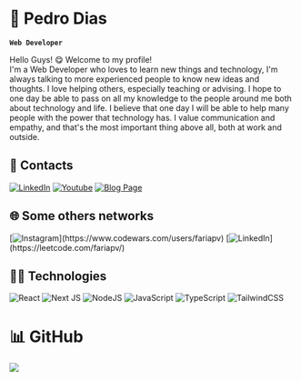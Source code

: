 # 🚀 Pedro Dias
**`Web Developer`**

Hello Guys! 😋 Welcome to my profile!<br>
I'm a Web Developer who loves to learn new things and technology, I'm always talking to more experienced people to know new ideas and thoughts. I love helping others, especially teaching or advising. I hope to one day be able to pass on all my knowledge to the people around me both about technology and life. I believe that one day I will be able to help many people with the power that technology has.
I value communication and empathy, and that's the most important thing above all, both at work and outside.

## 💭 Contacts
 [![LinkedIn](https://img.shields.io/badge/LinkedIn-%230077B5.svg?logo=linkedin&logoColor=white)](https://linkedin.com/in/pedrovdf) 
 [![Youtube](https://img.shields.io/badge/Youtube-%23E4405F.svg?logo=youtube&logoColor=white)](https://youtube.com/@pedr0d1as) 
 [![Blog Page](https://img.shields.io/badge/Blog-%23E4405F.svg?logo=&logoColor=white)](https://medium.com/@pedr0d1as) 
 
## 🌐 Some others networks
[![Instagram](https://img.shields.io/badge/CodeWars-%23E4405F.svg?)](https://www.codewars.com/users/fariapv)
[![LinkedIn](https://img.shields.io/badge/LeetCode-%230077B5.svg?)](https://leetcode.com/fariapv/)

## 🧑‍💻 Technologies
![React](https://img.shields.io/badge/react-%2320232a.svg?style=for-the-badge&logo=react&logoColor=%2361DAFB) 
![Next JS](https://img.shields.io/badge/Next-black?style=for-the-badge&logo=next.js&logoColor=white) 
![NodeJS](https://img.shields.io/badge/node.js-6DA55F?style=for-the-badge&logo=node.js&logoColor=white) 
![JavaScript](https://img.shields.io/badge/javascript-%23323330.svg?style=for-the-badge&logo=javascript&logoColor=%23F7DF1E) 
![TypeScript](https://img.shields.io/badge/typescript-%23007ACC.svg?style=for-the-badge&logo=typescript&logoColor=white) 
![TailwindCSS](https://img.shields.io/badge/tailwindcss-%2338B2AC.svg?style=for-the-badge&logo=tailwind-css&logoColor=white) 

# 📊 GitHub
![](https://github-readme-stats.vercel.app/api?username=pedr0d1as&theme=dark&hide_border=false&include_all_commits=true&count_private=false)</br>
